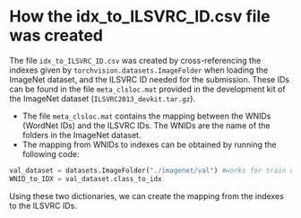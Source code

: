 # How the idx_to_ILSVRC_ID.csv file was created

The file `idx_to_ILSVRC_ID.csv` was created by cross-referencing the indexes given by `torchvision.datasets.ImageFolder` when loading the ImageNet dataset, and the ILSVRC ID needed for the submission. These IDs can be found in the file `meta_clsloc.mat` provided in the development kit of the ImageNet dataset (`ILSVRC2013_devkit.tar.gz`). 

- The file `meta_clsloc.mat` contains the mapping between the WNIDs (WordNet IDs) and the ILSVRC IDs. The WNIDs are the name of the folders in the ImageNet dataset. 
- The mapping from WNIDs to indexes can be obtained by running the following code:

```python
val_dataset = datasets.ImageFolder("./imagenet/val") #works for train dataset as well
WNID_to_IDX = val_dataset.class_to_idx
```

Using these two dictionaries, we can create the mapping from the indexes to the ILSVRC IDs. 